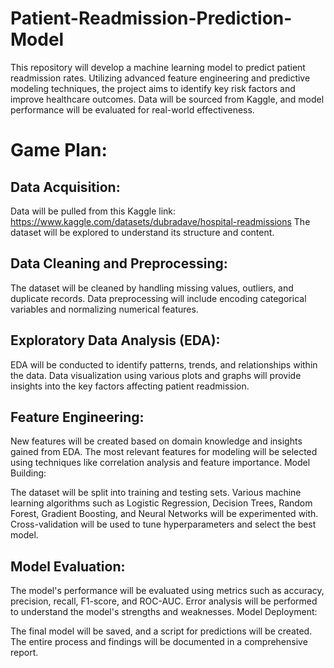 # Patient-Readmission-Prediction-Model
This repository will develop a machine learning model to predict patient readmission rates. Utilizing advanced feature engineering and predictive modeling techniques, the project aims to identify key risk factors and improve healthcare outcomes. Data will be sourced from Kaggle, and model performance will be evaluated for real-world effectiveness.

# Game Plan:
## Data Acquisition:

Data will be pulled from this Kaggle link: https://www.kaggle.com/datasets/dubradave/hospital-readmissions
The dataset will be explored to understand its structure and content.

## Data Cleaning and Preprocessing:

The dataset will be cleaned by handling missing values, outliers, and duplicate records.
Data preprocessing will include encoding categorical variables and normalizing numerical features.

## Exploratory Data Analysis (EDA):

EDA will be conducted to identify patterns, trends, and relationships within the data.
Data visualization using various plots and graphs will provide insights into the key factors affecting patient readmission.

## Feature Engineering:

New features will be created based on domain knowledge and insights gained from EDA.
The most relevant features for modeling will be selected using techniques like correlation analysis and feature importance.
Model Building:

The dataset will be split into training and testing sets.
Various machine learning algorithms such as Logistic Regression, Decision Trees, Random Forest, Gradient Boosting, and Neural Networks will be experimented with.
Cross-validation will be used to tune hyperparameters and select the best model.

## Model Evaluation:

The model's performance will be evaluated using metrics such as accuracy, precision, recall, F1-score, and ROC-AUC.
Error analysis will be performed to understand the model's strengths and weaknesses.
Model Deployment:

The final model will be saved, and a script for predictions will be created.
The entire process and findings will be documented in a comprehensive report.
